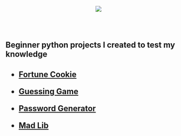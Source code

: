 <p align="center">
<img src="https://imgur.com/zvGI1KS.png alt="Traffic Examination"/>
</p>
<br />
<br />

<h2>Beginner python projects I created to test my knowledge<h2/>


- [Fortune Cookie](https://github.com/presicion25/python-projects/blob/main/FortuneCookie.py)


- [Guessing Game](https://github.com/presicion25/Python-Projects/tree/main/Guessing%20Game)


- [Password Generator](https://github.com/presicion25/Python-Projects/tree/main/Password%20Generator)


- [Mad Lib](https://github.com/presicion25/Python-Projects/tree/main/MadLib)
